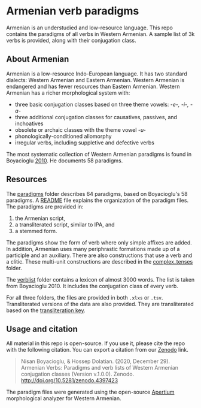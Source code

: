 # Armenian verb paradigms
Armenian is an understudied and low-resource language. This repo contains the paradigms of all verbs in Western Armenian. A sample list of 3k verbs is provided, along with their conjugation class.

## About Armenian
Armenian is a low-resource Indo-European language. It has two standard dialects: Western Armenian and Eastern Armenian. Western Armenian is endangered and has fewer resources than Eastern Armenian. Western Armenian has a richer morphological system with:
- three basic conjugation classes based on three theme vowels: *-e-, -i-, -a-*
- three additional conjugation classes for causatives, passives, and inchoatives
- obsolete or archaic classes with the theme vowel *-u-*
- phonologically-conditioned allomorphy
- irregular verbs, including suppletive and defective verbs

The most systematic collection of Western Armenian paradigms is found in Boyacioglu [2010](https://www.asiatheque.com/en/book/hay-pay-les-verbes-de-larmenien-occidental-western-armenian-verbs). He documents 58 paradigms. 

## Resources
The [paradigms](paradigms/) folder describes 64 paradigms, based on Boyacioglu's 58 paradigms. A [README](paradigms/README.md) file explains the organization of the paradigm files. The paradigms are provided in:
1) the Armenian script,
2) a transliterated script, similar to IPA, and
3) a stemmed form.

The paradigms show the form of verb where only simple affixes are added. In addition, Armenian uses many periphrastic formations made up of a participle and an auxiliary. There are also constructions that use a verb and a clitic. These multi-unit constructions are described in the [complex_tenses](complex_tenses/) folder.

The [verblist](verblist/)  folder contains a lexicon of almost 3000 words. The list is taken from Boyacioglu 2010. It includes the conjugation class of every verb.

For all three folders, the files are  provided in both `.xlxs` or `.tsv`. Transliterated versions of the data are also provided. They are transliterated based on the [transliteration key](transliteration.md).


## Usage and citation

All material in this repo is open-source. If you use it, please cite the repo with the following citation. You can export a citation from our [Zenodo](https://zenodo.org/record/4397423) link.

> Nisan Boyacioglu, & Hossep Dolatian. (2020, December 29). Armenian Verbs: Paradigms and verb lists of Western Armenian conjugation classes (Version v.1.0.0). Zenodo. http://doi.org/10.5281/zenodo.4397423

The paradigm files were generated using the open-source [Apertium](https://github.com/jhdeov/apertium-hyw) morphological analyzer for Western Armenian.



